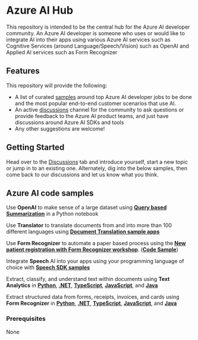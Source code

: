 # Azure AI Hub
This repository is intended to be the central hub for the Azure AI developer community. An Azure AI developer is someone who uses or would like to integrate AI into their apps using various Azure AI services such as Cognitive Services (around Language/Speech/Vision) such as OpenAI and Applied AI services such as Form Recognizer

## Features
This repository will provide the following:
* A list of curated [samples](https://aka.ms/azai/samples) around top Azure AI developer jobs to be done and the most popular end-to-end customer scenarios that use AI. 
* An active [discussions](https://aka.ms/azai) channel for the community to ask questions or provide feedback to the Azure AI product teams, and just have discussions around Azure AI SDKs and tools
* Any other suggestions are welcome!

## Getting Started
Head over to the [Discussions](https://aka.ms/azai) tab and introduce yourself, start a new topic or jump in to an existing one. Alternately, dig into the below samples, then come back to our discussions and let us know what you think. 

## Azure AI code samples 

Use **OpenAI** to make sense of a large dataset using [**Query based Summarization**](https://github.com/Azure-Samples/summarization-python-openai) in a Python notebook 

Use **Translator** to translate documents from and into more than 100 different languages using [**Document Translation sample apps**](https://github.com/MicrosoftTranslator/DocumentTranslation) 

Use **Form Recognizer** to automate a paper based process using the [**New patient registration with Form Recognizer workshop**](https://newpatiente2e.github.io/docs/). ([**Code Sample**](https://github.com/newpatiente2e/Contoso-New-Patient-App)) 

Integrate **Speech** AI into your apps using your programming language of choice with [**Speech SDK samples**](https://github.com/Azure-Samples/cognitive-services-speech-sdk/blob/master/README.md#sample-repository-for-the-microsoft-cognitive-services-speech-sdk) 

Extract, classify, and understand text within documents using **Text Analytics** in [**Python**](https://github.com/Azure/azure-sdk-for-python/blob/main/sdk/textanalytics/azure-ai-textanalytics/samples/README.md#samples-for-azure-text-analytics-client-library-for-python), [**.NET**](https://github.com/Azure/azure-sdk-for-net/tree/main/sdk/textanalytics/Azure.AI.TextAnalytics/samples#azure-cognitive-services-text-analytics-client-library-for-net), [**TypeScript**](https://github.com/Azure/azure-sdk-for-js/tree/main/sdk/textanalytics/ai-text-analytics/samples/v5/typescript#azure-text-analytics-client-library-samples-for-typescript), [**JavaScript**](https://github.com/Azure/azure-sdk-for-js/blob/main/sdk/textanalytics/ai-text-analytics/samples/v5/javascript/README.md#azure-text-analytics-client-library-samples-for-javascript), and [**Java**](https://github.com/Azure/azure-sdk-for-java/blob/main/sdk/textanalytics/azure-ai-textanalytics/src/samples/README.md#azure-cognitive-services-for-language-client-library-samples-for-java)  

Extract structured data from forms, receipts, invoices, and cards using **Form Recognizer** in [**Python**](https://github.com/Azure/azure-sdk-for-python/blob/main/sdk/formrecognizer/azure-ai-formrecognizer/samples/README.md#samples-for-azure-form-recognizer-client-library-for-python), [**.NET**](https://github.com/Azure/azure-sdk-for-net/blob/main/sdk/formrecognizer/Azure.AI.FormRecognizer/samples/README.md#common-scenarios-samples-for-client-library-version-400), [**TypeScript**](https://github.com/Azure/azure-sdk-for-js/blob/main/sdk/formrecognizer/ai-form-recognizer/samples/v4/typescript/README.md#azure-form-recognizer-client-library-samples-for-typescript), [**JavaScript**](https://github.com/Azure/azure-sdk-for-js/blob/main/sdk/formrecognizer/ai-form-recognizer/samples/v4/javascript/README.md#azure-form-recognizer-client-library-samples-for-javascript), and [**Java**](https://github.com/Azure/azure-sdk-for-java/blob/main/sdk/formrecognizer/azure-ai-formrecognizer/src/samples/README.md#azure-form-recognizer-client-library-samples-for-java) 
### Prerequisites
None
